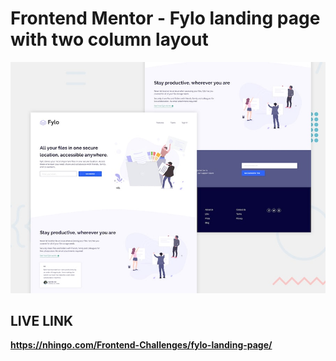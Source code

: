 # Frontend Mentor - Fylo landing page with two column layout

![Design preview for the Fylo landing page with two column layout challenge](./design/desktop-preview.jpg)

## LIVE LINK

**https://nhingo.com/Frontend-Challenges/fylo-landing-page/**
